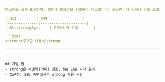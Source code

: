 ```yaml
---
텍스트를 굵게 표시하며, 의미상 중요함을 강조하는 태그입니다. 스크린리더 등에서 강조 효과가 있습니다.

| 태그         | 설명                |
|--------------|---------------------|
| &lt;strong&gt;    | 굵게+의미 강조       |

```html
<strong>중요한 내용</strong>
```

---
```


## 개발 팁
- strong은 시멘틱(의미) 강조, b는 단순 시각 효과
- 접근성, SEO 측면에서는 strong 사용 권장
